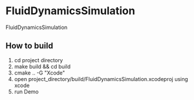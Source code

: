 # FluidDynamicsSimulation
FluidDynamicsSimulation

## How to build
1. cd project directory
2. make build && cd build
3. cmake .. -G "Xcode" 
4. open project_directory/build/FluidDynamicsSimulation.xcodeproj using xcode
5. run Demo
